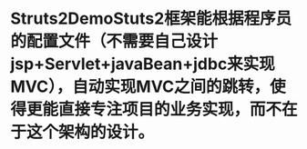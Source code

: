# Struts2DemoStuts2框架能根据程序员的配置文件（不需要自己设计jsp+Servlet+javaBean+jdbc来实现MVC），自动实现MVC之间的跳转，使得更能直接专注项目的业务实现，而不在于这个架构的设计。
